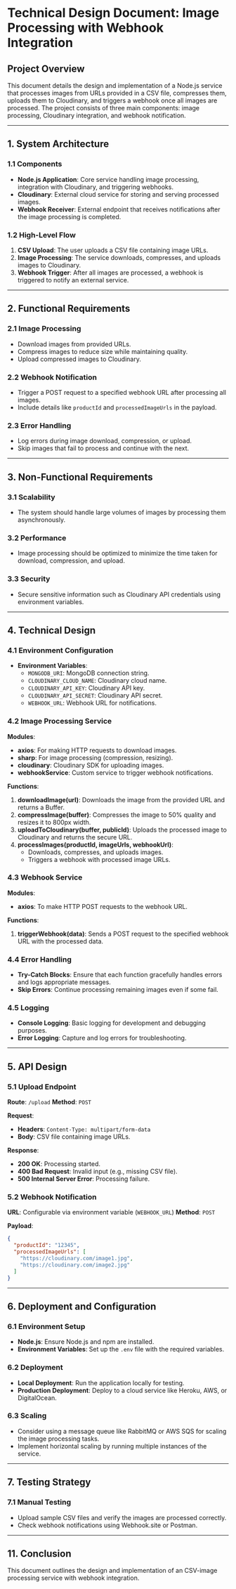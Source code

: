 # Technical Design Document: Image Processing with Webhook Integration

## Project Overview

This document details the design and implementation of a Node.js service that processes images from URLs provided in a CSV file, compresses them, uploads them to Cloudinary, and triggers a webhook once all images are processed. The project consists of three main components: image processing, Cloudinary integration, and webhook notification.

---

## 1. **System Architecture**

### 1.1 Components
- **Node.js Application**: Core service handling image processing, integration with Cloudinary, and triggering webhooks.
- **Cloudinary**: External cloud service for storing and serving processed images.
- **Webhook Receiver**: External endpoint that receives notifications after the image processing is completed.

### 1.2 High-Level Flow
1. **CSV Upload**: The user uploads a CSV file containing image URLs.
2. **Image Processing**: The service downloads, compresses, and uploads images to Cloudinary.
3. **Webhook Trigger**: After all images are processed, a webhook is triggered to notify an external service.

---

## 2. **Functional Requirements**

### 2.1 Image Processing
- Download images from provided URLs.
- Compress images to reduce size while maintaining quality.
- Upload compressed images to Cloudinary.

### 2.2 Webhook Notification
- Trigger a POST request to a specified webhook URL after processing all images.
- Include details like `productId` and `processedImageUrls` in the payload.

### 2.3 Error Handling
- Log errors during image download, compression, or upload.
- Skip images that fail to process and continue with the next.

---

## 3. **Non-Functional Requirements**

### 3.1 Scalability
- The system should handle large volumes of images by processing them asynchronously.
  
### 3.2 Performance
- Image processing should be optimized to minimize the time taken for download, compression, and upload.

### 3.3 Security
- Secure sensitive information such as Cloudinary API credentials using environment variables.

---

## 4. **Technical Design**

### 4.1 Environment Configuration

- **Environment Variables**:
  - `MONGODB_URI`: MongoDB connection string.
  - `CLOUDINARY_CLOUD_NAME`: Cloudinary cloud name.
  - `CLOUDINARY_API_KEY`: Cloudinary API key.
  - `CLOUDINARY_API_SECRET`: Cloudinary API secret.
  - `WEBHOOK_URL`: Webhook URL for notifications.

### 4.2 Image Processing Service

**Modules**: 
- **axios**: For making HTTP requests to download images.
- **sharp**: For image processing (compression, resizing).
- **cloudinary**: Cloudinary SDK for uploading images.
- **webhookService**: Custom service to trigger webhook notifications.

**Functions**:
1. **downloadImage(url)**: Downloads the image from the provided URL and returns a Buffer.
2. **compressImage(buffer)**: Compresses the image to 50% quality and resizes it to 800px width.
3. **uploadToCloudinary(buffer, publicId)**: Uploads the processed image to Cloudinary and returns the secure URL.
4. **processImages(productId, imageUrls, webhookUrl)**:
   - Downloads, compresses, and uploads images.
   - Triggers a webhook with processed image URLs.

### 4.3 Webhook Service

**Modules**: 
- **axios**: To make HTTP POST requests to the webhook URL.

**Functions**:
1. **triggerWebhook(data)**: Sends a POST request to the specified webhook URL with the processed data.

### 4.4 Error Handling
- **Try-Catch Blocks**: Ensure that each function gracefully handles errors and logs appropriate messages.
- **Skip Errors**: Continue processing remaining images even if some fail.

### 4.5 Logging
- **Console Logging**: Basic logging for development and debugging purposes.
- **Error Logging**: Capture and log errors for troubleshooting.

---

## 5. **API Design**

### 5.1 Upload Endpoint

**Route**: `/upload`
**Method**: `POST`

**Request**:
- **Headers**: `Content-Type: multipart/form-data`
- **Body**: CSV file containing image URLs.

**Response**:
- **200 OK**: Processing started.
- **400 Bad Request**: Invalid input (e.g., missing CSV file).
- **500 Internal Server Error**: Processing failure.

### 5.2 Webhook Notification

**URL**: Configurable via environment variable (`WEBHOOK_URL`)
**Method**: `POST`

**Payload**:
```json
{
  "productId": "12345",
  "processedImageUrls": [
    "https://cloudinary.com/image1.jpg",
    "https://cloudinary.com/image2.jpg"
  ]
}
```

---

## 6. **Deployment and Configuration**

### 6.1 Environment Setup

- **Node.js**: Ensure Node.js and npm are installed.
- **Environment Variables**: Set up the `.env` file with the required variables.

### 6.2 Deployment

- **Local Deployment**: Run the application locally for testing.
- **Production Deployment**: Deploy to a cloud service like Heroku, AWS, or DigitalOcean.

### 6.3 Scaling

- Consider using a message queue like RabbitMQ or AWS SQS for scaling the image processing tasks.
- Implement horizontal scaling by running multiple instances of the service.

---

## 7. **Testing Strategy**

### 7.1 Manual Testing

- Upload sample CSV files and verify the images are processed correctly.
- Check webhook notifications using Webhook.site or Postman.


---

## 11. **Conclusion**

This document outlines the design and implementation of an CSV-image processing service with webhook integration. 
